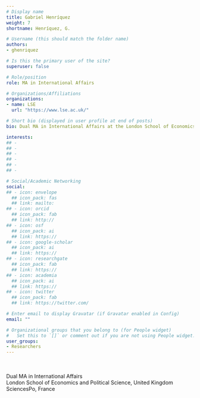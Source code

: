 ```yaml
---
# Display name
title: Gabriel Henríquez
weight: 7
shortname: Henríquez, G.

# Username (this should match the folder name)
authors:
- ghenriquez

# Is this the primary user of the site?
superuser: false

# Role/position
role: MA in International Affairs

# Organizations/Affiliations
organizations:
- name: LSE
  url: "https://www.lse.ac.uk/"

# Short bio (displayed in user profile at end of posts)
bio: Dual MA in International Affairs at the London School of Economics and Political Science, United Kingdom, and SciencesPo, France.

interests:
## - 
## - 
## - 
## - 
## - 
## - 

# Social/Academic Networking
social:
## - icon: envelope
  ## icon_pack: fas
  ## link: mailto:
## - icon: orcid
  ## icon_pack: fab
  ## link: http://
## - icon: osf
  ## icon_pack: ai
  ## link: https://
## - icon: google-scholar
  ## icon_pack: ai
  ## link: https://
## - icon: researchgate
  ## icon_pack: fab
  ## link: https://
## - icon: academia
  ## icon_pack: ai
  ## link: https://
## - icon: twitter
  ## icon_pack: fab
  ## link: https://twitter.com/

# Enter email to display Gravatar (if Gravatar enabled in Config)
email: ""

# Organizational groups that you belong to (for People widget)
#   Set this to `[]` or comment out if you are not using People widget.
user_groups:
- Researchers
---
```


\
\
Dual MA in International Affairs \
London School of Economics and Political Science, United Kingdom \
SciencesPo, France
